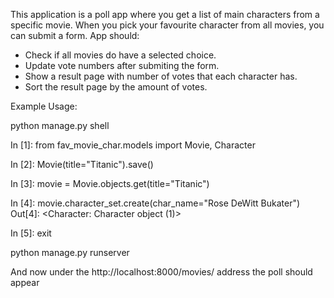 This application is a poll app where you get a list of main characters from a specific movie. 
When you pick your favourite character from all movies, you can submit a form.
App should: 
  - Check if all movies do have a selected choice. 
  - Update vote numbers after submiting the form.
  - Show a result page with number of votes that each character has.
  - Sort the result page by the amount of votes.

Example Usage:

python manage.py shell

In [1]: from fav_movie_char.models import Movie, Character

In [2]: Movie(title="Titanic").save()

In [3]: movie = Movie.objects.get(title="Titanic")

In [4]: movie.character_set.create(char_name="Rose DeWitt Bukater")
Out[4]: <Character: Character object (1)>

In [5]: exit 

python manage.py runserver

And now under the http://localhost:8000/movies/ address the poll should appear
